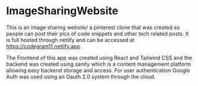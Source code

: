 # ImageSharingWebsite
This is an image sharing website/ a pinterest clone that was created so people can post their pics of code snippets and other tech related posts. It is full hosted through netlify and can be accessed at https://codegram11.netlify.app. 

The Frontend of this app was created using React and Tailwind CSS and the backend was created using sanity which is a content management platform allowing easy backend storage and access. For user authentication Google Auth was used using an Oauth 2.0 system through the cloud.
